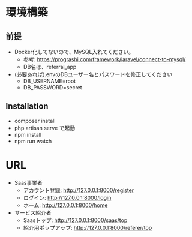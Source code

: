 # 環境構築
## 前提
- Docker化してないので、MySQL入れてください。
  - 参考: https://prograshi.com/framework/laravel/connect-to-mysql/
  - DB名は、referral_app
- (必要あれば).envのDBユーザー名とパスワードを修正してください
  - DB_USERNAME=root
  - DB_PASSWORD=secret
## Installation
- composer install
- php artisan serve で起動
- npm install
- npm run watch

# URL

- Saas事業者
  - アカウント登録: http://127.0.0.1:8000/register
  - ログイン: http://127.0.0.1:8000/login
  - ホーム: http://127.0.0.1:8000/home
- サービス紹介者
  - Saasトップ: http://127.0.0.1:8000/saas/top
  - 紹介用ポップアップ: http://127.0.0.1:8000/referer/top




